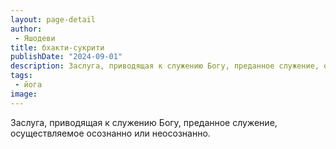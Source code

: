 ```yaml
---
layout: page-detail
author:
 - Яшодеви
title: бхакти-сукрити
publishDate: "2024-09-01"
description: Заслуга, приводящая к служению Богу, преданное служение, осуществляемое осознанно или неосознанно.
tags:
 - йога
image: 
---
```


Заслуга, приводящая к служению Богу, преданное служение, осуществляемое осознанно или неосознанно.

